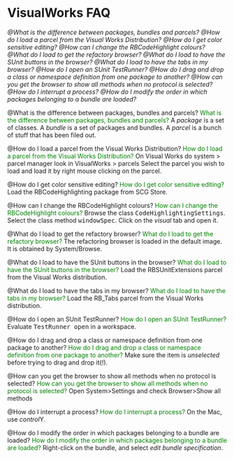 # VisualWorks FAQ

*@What is the difference between packages, bundles and parcels?*
*@How do I load a parcel from the Visual Works Distribution?*
*@How do I get color sensitive editing?*
*@How can I change the RBCodeHighlight colours?*
*@What do I load to get the refactory browser?*
*@What do I load to have the SUnit buttons in the browser?*
*@What do I load to have the tabs in my browser?*
*@How do I open an SUnit TestRunner?*
*@How do I drag and drop a class or namespace definition from one package to another?*
*@How can you get the browser to show all methods when no protocol is selected?*
*@How do I interrupt a process?*
*@How do I modify the order in which packages belonging to a bundle are loaded?*

@What is the difference between packages, bundles and parcels?
<font color="green">What is the difference between packages, bundles and parcels?</font>
A <I>package</I> is a set of classes. A <I>bundle</I> is a set of packages and bundles. A <I>parcel</I> is a bunch of stuff that has been filed out.

@How do I load a parcel from the Visual Works Distribution?
<font color="green">How do I load a parcel from the Visual Works Distribution?</font>
On Visual Works do
   system > parcel manager 
   look  in VisualWorks > parcels
Select the parcel you wish to load and load it by right mouse clicking on the parcel.

@How do I get color sensitive editing?
<font color="green">How do I get color sensitive editing?</font>
Load the RBCodeHighlighting package from SCG Store.

@How can I change the RBCodeHighlight colours?
<font color="green">How can I change the RBCodeHighlight colours?</font>
Browse the class <tt>CodeHighlightingSettings</tt>.
Select the class method <tt>windowSpec</tt>.
Click on the <I>visual</I> tab and open it.

@What do I load to get the refactory browser?
<font color="green">What do I load to get the refactory browser?</font>
The refactoring browser is loaded in the default image. It is obtained by System/Browse.

@What do I load to have the SUnit buttons in the browser?
<font color="green">What do I load to have the SUnit buttons in the browser?</font>
Load the RBSUnitExtensions parcel from the Visual Works distribution.

@What do I load to have the tabs in my browser?
<font color="green">What do I load to have the tabs in my browser?</font>
Load the RB_Tabs parcel from the Visual Works distribution.

@How do I open an SUnit TestRunner?
<font color="green">How do I open an SUnit TestRunner?</font>
Evaluate <tt>TestRunner open</tt> in a workspace.

@How do I drag and drop a class or namespace definition from one package to another?
<font color="green">How do I drag and drop a class or namespace definition from one package to another?</font>
Make sure the item is <I>unselected</I> before trying to drag and drop it(!).

@How can you get the browser to show all methods when no protocol is selected?
<font color="green">How can you get the browser to show all methods when no protocol is selected?</font>
Open
  System>Settings
and check
  Browser>Show all methods

@How do I interrupt a process?
<font color="green">How do I interrupt a process?</font>
On the Mac, use <I>control</I>Y.

@How do I modify the order in which packages belonging to a bundle are loaded?
<font color="green">How do I modify the order in which packages belonging to a bundle are loaded?</font>
Right-click on the bundle, and select <I>edit bundle specification</I>.